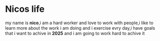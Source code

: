 # Nicos life
<html>
<head></head>
<body>
my name is <b>nico</b>,i am a hard worker and love to work with people,i like to learn more about the work i am doing and i exercise evry day,i have goals that i want to achive in<b> 2025</b> and i am going to work hard to achive it


</body>
</html>
